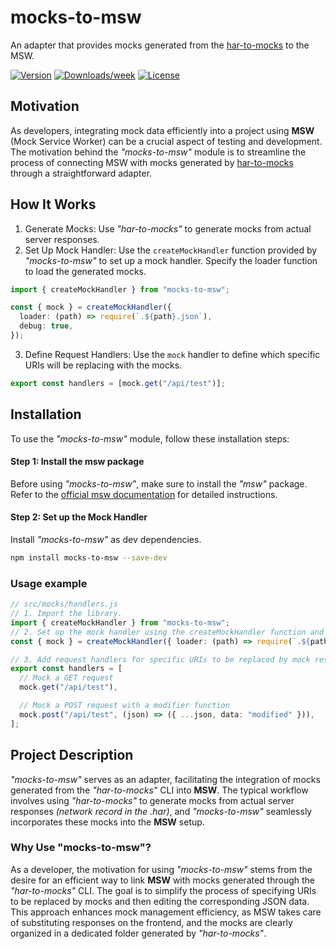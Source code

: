 # mocks-to-msw

An adapter that provides mocks generated from the [har-to-mocks](https://github.com/peterknezek/har-to-mocks) to the MSW.

[![Version](https://img.shields.io/npm/v/mocks-to-msw.svg)](https://npmjs.org/package/mocks-to-msw)
[![Downloads/week](https://img.shields.io/npm/dw/mocks-to-msw.svg)](https://npmjs.org/package/mocks-to-msw)
[![License](https://img.shields.io/npm/l/mocks-to-msw.svg)](https://github.com/peterknezek/mocks-to-msw/blob/master/package.json)

## Motivation

As developers, integrating mock data efficiently into a project using **MSW** (Mock Service Worker) can be a crucial aspect of testing and development. The motivation behind the _"mocks-to-msw"_ module is to streamline the process of connecting MSW with mocks generated by [har-to-mocks](https://github.com/peterknezek/har-to-mocks) through a straightforward adapter.

## How It Works

1. Generate Mocks: Use _"har-to-mocks"_ to generate mocks from actual server responses.
2. Set Up Mock Handler: Use the `createMockHandler` function provided by _"mocks-to-msw"_ to set up a mock handler. Specify the loader function to load the generated mocks.

```ts
import { createMockHandler } from "mocks-to-msw";

const { mock } = createMockHandler({
  loader: (path) => require(`.${path}.json`),
  debug: true,
});
```

3. Define Request Handlers: Use the `mock` handler to define which specific URIs will be replacing with the mocks.

```ts
export const handlers = [mock.get("/api/test")];
```

## Installation

To use the _"mocks-to-msw"_ module, follow these installation steps:

#### Step 1: Install the msw package

Before using _"mocks-to-msw"_, make sure to install the _"msw"_ package. Refer to the [official msw documentation](https://mswjs.io) for detailed instructions.

#### Step 2: Set up the Mock Handler

Install _"mocks-to-msw"_ as dev dependencies.

```sh
npm install mocks-to-msw --save-dev
```

### Usage example

```ts
// src/mocks/handlers.js
// 1. Import the library.
import { createMockHandler } from "mocks-to-msw";
// 2. Set up the mock handler using the createMockHandler function and specify the loader
const { mock } = createMockHandler({ loader: (path) => require(`.${path}.json`), debug: true });

// 3. Add request handlers for specific URIs to be replaced by mock responses
export const handlers = [
  // Mock a GET request
  mock.get("/api/test"),

  // Mock a POST request with a modifier function
  mock.post("/api/test", (json) => ({ ...json, data: "modified" })),
];
```

## Project Description

_"mocks-to-msw"_ serves as an adapter, facilitating the integration of mocks generated from the _"har-to-mocks"_ CLI into **MSW**. The typical workflow involves using _"har-to-mocks"_ to generate mocks from actual server responses _(network record in the .har)_, and _"mocks-to-msw"_ seamlessly incorporates these mocks into the **MSW** setup.

### Why Use "mocks-to-msw"?

As a developer, the motivation for using _"mocks-to-msw"_ stems from the desire for an efficient way to link **MSW** with mocks generated through the _"har-to-mocks"_ CLI. The goal is to simplify the process of specifying URIs to be replaced by mocks and then editing the corresponding JSON data. This approach enhances mock management efficiency, as MSW takes care of substituting responses on the frontend, and the mocks are clearly organized in a dedicated folder generated by _"har-to-mocks"_.
